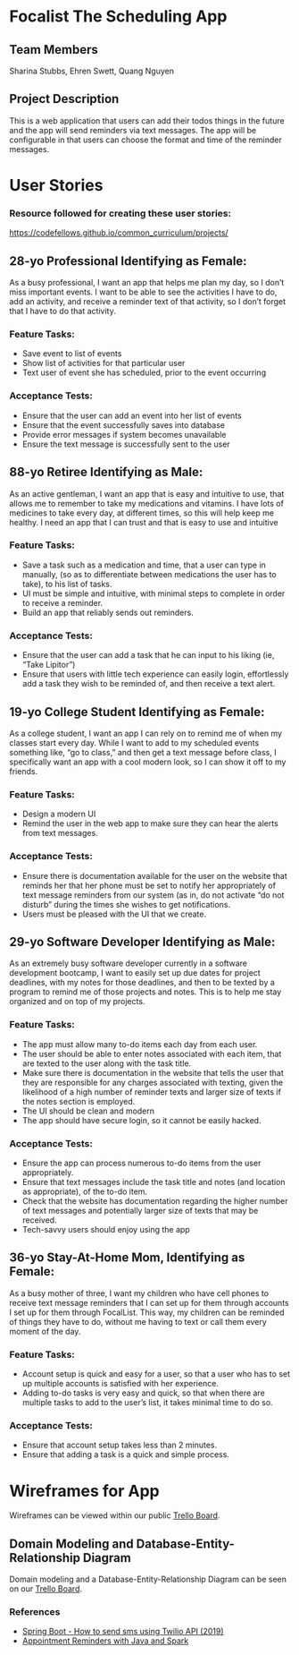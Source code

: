 # Focalist The Scheduling App

## Team Members

Sharina Stubbs, Ehren Swett, Quang Nguyen

## Project Description

This is a web application that users can add their todos things in the future and the app will send reminders via text messages. The app will be configurable in that users can choose the format and time of the reminder messages. 

# User Stories
### Resource followed for creating these user stories: 
https://codefellows.github.io/common_curriculum/projects/

## 28-yo Professional Identifying as Female:
As a busy professional, I want an app that helps me plan my day, so I don’t miss important events. I want to be able to see the activities I have to do, add an activity, and receive a reminder text of that activity, so I don’t forget that I have to do that activity.

### Feature Tasks:
* Save event to list of events
* Show list of activities for that particular user
* Text user of event she has scheduled, prior to the event occurring

### Acceptance Tests:
* Ensure that the user can add an event into her list of events
* Ensure that the event successfully saves into database
* Provide error messages if system becomes unavailable
* Ensure the text message is successfully sent to the user

## 88-yo Retiree Identifying as Male:
As an active gentleman, I want an app that is easy and intuitive to use, that allows me to remember to take my medications and vitamins. I have lots of medicines to take every day, at different times, so this will help keep me healthy. I need an app that I can trust and that is easy to use and intuitive

### Feature Tasks:
* Save a task such as a medication and time, that a user can type in manually, (so as to differentiate between medications the user has to take), to his list of tasks.
* UI must be simple and intuitive, with minimal steps to complete in order to receive a reminder.
* Build an app that reliably sends out reminders.

### Acceptance Tests:
* Ensure that the user can add a task that he can input to his liking (ie, “Take Lipitor”)
* Ensure that users with little tech experience can easily login, effortlessly add a task they wish to be reminded of, and then receive a text alert. 

## 19-yo College Student Identifying as Female:
As a college student, I want an app I can rely on to remind me of when my classes start every day. While I want to add to my scheduled events something like, “go to class,” and then get a text message before class, I specifically want an app with a cool modern look, so I can show it off to my friends. 

### Feature Tasks:
* Design a modern UI 
* Remind the user in the web app to make sure they can hear the alerts from text messages.

### Acceptance Tests:
* Ensure there is documentation available for the user on the website that reminds her that her phone must be set to notify her appropriately of text message reminders from our system (as in, do not activate “do not disturb” during the times she wishes to get notifications.
* Users must be pleased with the UI that we create.

## 29-yo Software Developer Identifying as Male:
As an extremely busy software developer currently in a software development bootcamp, I want to easily set up due dates for project deadlines, with my notes for those deadlines, and then to be texted by a program to remind me of those projects and notes. This is to help me stay organized and on top of my projects.

### Feature Tasks:
* The app must allow many to-do items each day from each user.
* The user should be able to enter notes associated with each item, that are texted to the user along with the task title. 
* Make sure there is documentation in the website that tells the user that they are responsible for any charges associated with texting, given the likelihood of a high number of reminder texts and larger size of texts if the notes section is employed. 
* The UI should be clean and modern
* The app should have secure login, so it cannot be easily hacked.

### Acceptance Tests:
* Ensure the app can process numerous to-do items from the user appropriately.
* Ensure that text messages include the task title and notes (and location as appropriate), of the to-do item.
* Check that the website has documentation regarding the higher number of text messages and potentially larger size of texts that may be received.
* Tech-savvy users should enjoy using the app

## 36-yo Stay-At-Home Mom, Identifying as Female:
As a busy mother of three, I want my children who have cell phones to receive text message reminders that I can set up for them through accounts I set up for them through FocalList. This way, my children can be reminded of things they have to do, without me having to text or call them every moment of the day.

### Feature Tasks:
* Account setup is quick and easy for a user, so that a user who has to set up multiple accounts is satisfied with her experience.
* Adding to-do tasks is very easy and quick, so that when there are multiple tasks to add to the user’s list, it takes minimal time to do so. 

### Acceptance Tests:
* Ensure that account setup takes less than 2 minutes.
* Ensure that adding a task is a quick and simple process. 

# Wireframes for App
Wireframes can be viewed within our public [Trello Board](https://trello.com/b/9v2P4pvL/team-focalpoint). 

## Domain Modeling and Database-Entity-Relationship Diagram
Domain modeling and a Database-Entity-Relationship Diagram can be seen on our [Trello Board](https://trello.com/b/9v2P4pvL/team-focalpoint).

### References

- [Spring Boot - How to send sms using Twilio API (2019)](https://www.youtube.com/watch?v=OuBttmaPlhM)
- [Appointment Reminders with Java and Spark](https://www.twilio.com/docs/sms/tutorials/appointment-reminders-java-spark)

